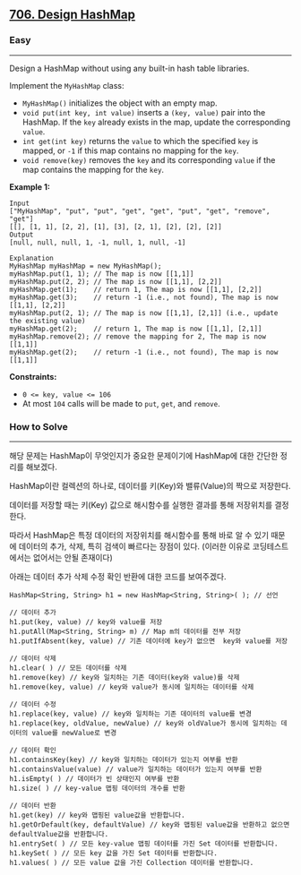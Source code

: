 ## [706\. Design HashMap](https://leetcode.com/problems/design-hashmap/)

### Easy

---

Design a HashMap without using any built-in hash table libraries.

Implement the `MyHashMap` class:

-   `MyHashMap()` initializes the object with an empty map.
-   `void put(int key, int value)` inserts a `(key, value)` pair into the HashMap. If the `key` already exists in the map, update the corresponding `value`.
-   `int get(int key)` returns the `value` to which the specified `key` is mapped, or `-1` if this map contains no mapping for the `key`.
-   `void remove(key)` removes the `key` and its corresponding `value` if the map contains the mapping for the `key`.

**Example 1:**

```
Input
["MyHashMap", "put", "put", "get", "get", "put", "get", "remove", "get"]
[[], [1, 1], [2, 2], [1], [3], [2, 1], [2], [2], [2]]
Output
[null, null, null, 1, -1, null, 1, null, -1]

Explanation
MyHashMap myHashMap = new MyHashMap();
myHashMap.put(1, 1); // The map is now [[1,1]]
myHashMap.put(2, 2); // The map is now [[1,1], [2,2]]
myHashMap.get(1);    // return 1, The map is now [[1,1], [2,2]]
myHashMap.get(3);    // return -1 (i.e., not found), The map is now [[1,1], [2,2]]
myHashMap.put(2, 1); // The map is now [[1,1], [2,1]] (i.e., update the existing value)
myHashMap.get(2);    // return 1, The map is now [[1,1], [2,1]]
myHashMap.remove(2); // remove the mapping for 2, The map is now [[1,1]]
myHashMap.get(2);    // return -1 (i.e., not found), The map is now [[1,1]]
```

**Constraints:**

-   `0 <= key, value <= 106`
-   At most `104` calls will be made to `put`, `get`, and `remove`.

### How to Solve

---

해당 문제는 HashMap이 무엇인지가 중요한 문제이기에 HashMap에 대한 간단한 정리를 해보겠다.

HashMap이란 컬렉션의 하나로, 데이터를 키(Key)와 밸류(Value)의 짝으로 저장한다.

데이터를 저장할 때는 키(Key) 값으로 해시함수를 실행한 결과를 통해 저장위치를 결정한다.

따라서 HashMap은 특정 데이터의 저장위치를 해시함수를 통해 바로 알 수 있기 때문에 데이터의 추가, 삭제, 특히 검색이 빠르다는 장점이 있다. (이러한 이유로 코딩테스트에서는 없어서는 안될 존재이다)   
  

아래는 데이터 추가 삭제 수정 확인 반환에 대한 코드를 보여주겠다.

```
HashMap<String, String> h1 = new HashMap<String, String>( ); // 선언

// 데이터 추가
h1.put(key, value) // key와 value를 저장
h1.putAll(Map<String, String> m) // Map m의 데이터를 전부 저장 
h1.putIfAbsent(key, value) // 기존 데이터에 key가 없으면  key와 value를 저장 

// 데이터 삭제
h1.clear( ) // 모든 데이터를 삭제
h1.remove(key) // key와 일치하는 기존 데이터(key와 value)를 삭제
h1.remove(key, value) // key와 value가 동시에 일치하는 데이터를 삭제

// 데이터 수정
h1.replace(key, value) // key와 일치하는 기존 데이터의 value를 변경
h1.replace(key, oldValue, newValue) // key와 oldValue가 동시에 일치하는 데이터의 value를 newValue로 변경

// 데이터 확인
h1.containsKey(key) // key와 일치하는 데이터가 있는지 여부를 반환
h1.containsValue(value) // value가 일치하는 데이터가 있는지 여부를 반환
h1.isEmpty( ) // 데이터가 빈 상태인지 여부를 반환
h1.size( ) // key-value 맵핑 데이터의 개수를 반환

// 데이터 반환
h1.get(key) // key와 맵핑된 value값을 반환합니다. 
h1.getOrDefault(key, defaultValue) // key와 맵핑된 value값을 반환하고 없으면 defaultValue값을 반환합니다.
h1.entrySet( ) // 모든 key-value 맵핑 데이터를 가진 Set 데이터를 반환합니다. 
h1.keySet( ) // 모든 key 값을 가진 Set 데이터를 반환합니다. 
h1.values( ) // 모든 value 값을 가진 Collection 데이터를 반환합니다.
```